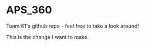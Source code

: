 # APS_360

Team 61's github repo - feel free to take a look around!

This is the change I want to make.